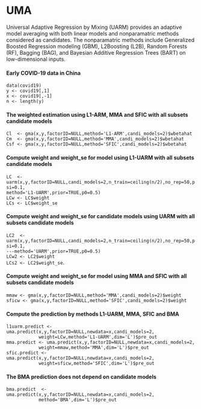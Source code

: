 # UMA
Universal Adaptive Regression by Mixing (UARM) provides an adaptive model averaging with both linear models and nonparamatric methods considered as candidates. The nonparamatric methods include Generalized Boosted Regression modeling (GBM), L2Boosting (L2B), Random Forests (RF), Bagging (BAG), and Bayesian Additive Regression Trees (BART) on low-dimensional inputs.

#### Early COVID-19 data in China
`data(covid19)`  
`y <- covid19[,1]`  
`x <- covid19[,-1]`  
`n <- length(y)`  

#### The weighted estimation using L1-ARM, MMA and SFIC with all subsets candidate models
`Cl  <- gma(x,y,factorID=NULL,method='L1-ARM',candi_models=2)$wbetahat`  
`Cm  <- gma(x,y,factorID=NULL,method='MMA',candi_models=2)$wbetahat`  
`Csf <- gma(x,y,factorID=NULL,method='SFIC',candi_models=2)$wbetahat`  

#### Compute weight and weight_se for model using L1-UARM with all subsets candidate models
`LC  <- uarm(x,y,factorID=NULL,candi_models=2,n_train=ceiling(n/2),no_rep=50,psi=0.1,`  
`method='L1-UARM',prior=TRUE,p0=0.5)`    
`LCw <- LC$weight`    
`LCs <- LC$weight_se`  

#### Compute weight and weight_se for candidate models using UARM with all subsets candidate models
`LC2  <- uarm(x,y,factorID=NULL,candi_models=2,n_train=ceiling(n/2),no_rep=50,psi=0.1,`  
`---method='UARM',prior=TRUE,p0=0.5)`    
`LCw2 <- LC2$weight`    
`LCs2 <- LC2$weight_se`. 

#### Compute weight and weight_se for model using MMA and SFIC with all subsets candidate models
`mmaw <- gma(x,y,factorID=NULL,method='MMA',candi_models=2)$weight`    
`sficw <- gma(x,y,factorID=NULL,method='SFIC',candi_models=2)$weight`  

#### Compute the prediction by methods L1-UARM, MMA, SFIC and BMA
`l1uarm.predict <- uma.predict(x,y,factorID=NULL,newdata=x,candi_models=2,`  
`            weight=LCw,method='L1-UARM',dim='L')$pre_out`    
`mma.predict <- uma.predict(x,y,factorID=NULL,newdata=x,candi_models=2,`  
`            weight=mmaw,method='MMA',dim='L')$pre_out`  
`sfic.predict <- uma.predict(x,y,factorID=NULL,newdata=x,candi_models=2,`  
`            weight=sficw,method='SFIC',dim='L')$pre_out`  

#### The BMA prediction does not depend on candidate models
`bma.predict  <- uma.predict(x,y,factorID=NULL,newdata=x,candi_models=2,`  
`            method='BMA',dim='L')$pre_out`
